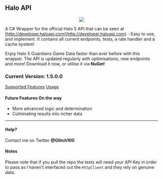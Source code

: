 Halo API
---------------
<center><img src="http://i.imgur.com/EP1ilsq.png?1" /></center>

A C# Wrapper for the official Halo 5 API that can be seen at [http://developer.haloapi.com](http://developer.haloapi.com) - Easy to use, and implement. It contains all current endpoints, tests, a rate handler and a cache system!

Enjoy Halo 5 Guardians Game Data faster than ever before with this wrapper. The API is updated regularly with optimisations, new endpoints and more! Download it now, or utilise it via **NuGet**!

### Current Version: 1.5.0.0

[Supported Features](docs/SupportedFeatures.md)
[Usage](docs/Usage.md)

#### Future Features On the way
- More advanced logic and determination
- Culminating results into richer data

----------


#### Help?
Contact me on Twitter **@Glitch100**

#### Notes
Please note that if you pull the repo the tests will need your API Key in order to pass as I haven't interfaced out the `HttpClient` and they rely on genuine data.
